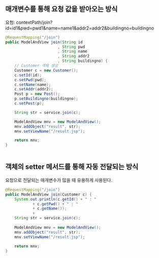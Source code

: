 ## 매개변수를 통해 요청 값을 받아오는 방식
요청: contextPath/join?id=id1&pwd=pwd1&name=name1&addr2=addr2&buildingno=buildingno
```java
@RequestMapping("/join")
public ModelAndView join(String id
					   , String pwd
					   , String name
					   , String addr2
					   , String buildingno) {
	// Customer 객체 생성
	Customer c = new Customer();
	c.setId(id);
	c.setPwd(pwd);
	c.setName(name);
	c.setAddr(addr2);
	Post p = new Post();
	p.setBuildingno(buildingno);
	c.setPost(p);

	String str = service.join(c);

	ModelAndView mnv = new ModelAndView();
	mnv.addObject("result", str);
	mnv.setViewName("/result.jsp");

	return mnv;
}
	
```

## 객체의 setter 메서드를 통해 자동 전달되는 방식
요청으로 전달되는 매개변수가 많을 때 유용하게 사용된다.

```java
@RequestMapping("/join")
public ModelAndView join(Customer c) {
	System.out.println(c.getId() + " : " 
			+ c.getPwd() + " : " 
			+ c.getName());
			+ 
	String str = service.join(c);
	
	ModelAndView mnv = new ModelAndView();
	mnv.addObject("result", str);
	mnv.setViewName("/result.jsp");
	
	return mnv;
}
```
<!--stackedit_data:
eyJoaXN0b3J5IjpbNjkzNzY1MDkxXX0=
-->